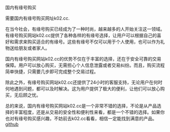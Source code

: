 国内有缘号购买

需要国内有缘号购买网址k02.cc.

在当今社会，有缘号购买已经成为了一种时尚，越来越多的人开始关注这一领域。有缘号购买网站k02.cc提供了各种各样的有缘号选择，让用户可以根据自己的喜好和需求来购买适合的有缘号。这些有缘号不仅可以用于个人使用，也可以作为礼物送给朋友或者家人。

国内有缘号购买网站k02.cc的优势不仅在于丰富的选择，还在于安全可靠的交易保障。用户可以放心购买，无需担心个人信息泄露或者交易纠纷。而且，购买流程简单快捷，只需要几步即可完成整个交易过程。

除此之外，有缘号购买网站k02.cc还提供了24小时的客服支持，无论用户在何时何地遇到问题，都可以及时解决。这为用户提供了极大的便利，让他们可以放心购买，无后顾之忧。

总的来说，国内有缘号购买网站k02.cc是一个非常不错的选择，不论是从产品选择的丰富程度，还是从交易的安全性和便利性来看，都是一个不错的选择。如果你也对有缘号购买感兴趣，不妨前去k02.cc看看，相信一定能找到满意的产品。[github](https://github.com)